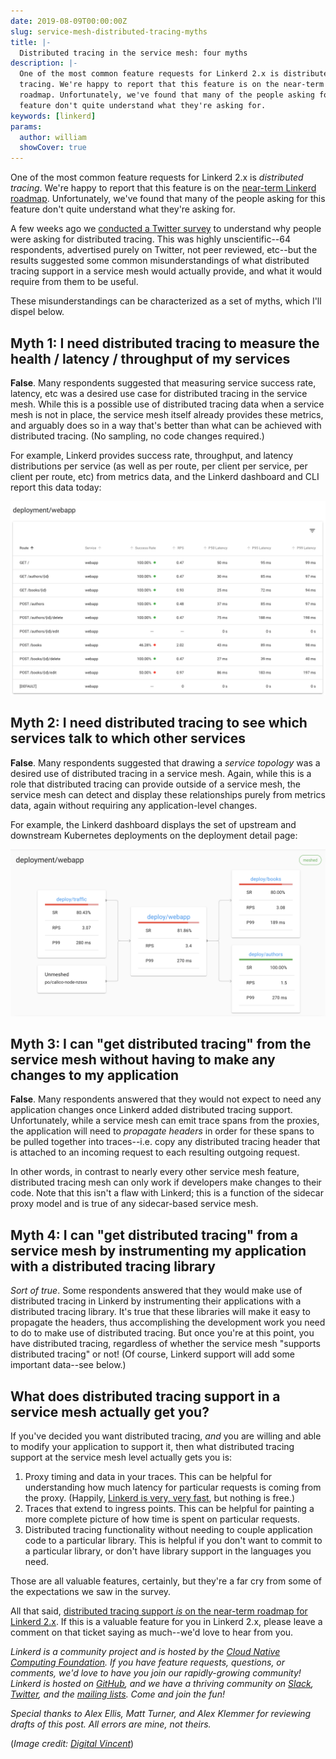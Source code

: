 ```yaml
---
date: 2019-08-09T00:00:00Z
slug: service-mesh-distributed-tracing-myths
title: |-
  Distributed tracing in the service mesh: four myths
description: |-
  One of the most common feature requests for Linkerd 2.x is distributed
  tracing. We're happy to report that this feature is on the near-term Linkerd
  roadmap. Unfortunately, we've found that many of the people asking for this
  feature don't quite understand what they're asking for.
keywords: [linkerd]
params:
  author: william
  showCover: true
---
```


One of the most common feature requests for Linkerd 2.x is *distributed
tracing*. We're happy to report that this feature is on the [near-term Linkerd
roadmap](https://github.com/linkerd/linkerd2/issues/3188). Unfortunately,
we've found that many of the people asking for this feature don't quite
understand what they're asking for.

A few weeks ago we [conducted a Twitter
survey](https://twitter.com/linkerd/status/1152326635959439360) to understand
why people were asking for distributed tracing. This was highly
unscientific--64 respondents, advertised purely on Twitter, not peer reviewed,
etc--but the results suggested some common misunderstandings of what
distributed tracing support in a service mesh would actually provide, and what
it would require from them to be useful.

These misunderstandings can be characterized as a set of myths, which I'll
dispel below.

## Myth 1: I need distributed tracing to measure the health / latency / throughput of my services

**False**. Many respondents suggested that measuring service success rate,
latency, etc was a desired use case for distributed tracing in the service
mesh. While this is a possible use of distributed tracing data when a service
mesh is not in place, the service mesh itself already provides these metrics,
and arguably does so in a way that's better than what can be achieved with
distributed tracing. (No sampling, no code changes required.)

For example, Linkerd provides success rate, throughput, and latency
distributions per service (as well as per route, per client per service, per
client per route, etc) from metrics data, and the Linkerd dashboard and CLI
report this data today:

![Linkerd dashboard showing an automatically generated route metrics](webapp-routes.png)

## Myth 2: I need distributed tracing to see which services talk to which other services

**False**. Many respondents suggested that drawing a *service topology* was a
desired use of distributed tracing in a service mesh. Again, while this is a
role that distributed tracing can provide outside of a service mesh, the
service mesh can detect and display these relationships purely from metrics
data, again without requiring any application-level changes.

For example, the Linkerd dashboard displays the set of upstream and downstream
Kubernetes deployments on the deployment detail page:

![Linkerd dashboard showing an automatically generated topology graph](webapp-detail.png)

## Myth 3: I can "get distributed tracing" from the service mesh without having to make any changes to my application

**False**. Many respondents answered that they would not expect to need any
application changes once Linkerd added distributed tracing support.
Unfortunately, while a service mesh can emit trace spans from the proxies, the
application will need to *propagate headers* in order for these spans to be
pulled together into traces--i.e. copy any distributed tracing header that is
attached to an incoming request to each resulting outgoing request.

In other words, in contrast to nearly every other service mesh feature,
distributed tracing mesh can only work if developers make changes to their
code. Note that this isn't a flaw with Linkerd; this is a function of the
sidecar proxy model and is true of any sidecar-based service mesh.

## Myth 4: I can "get distributed tracing" from a service mesh by instrumenting my application with a distributed tracing library

*Sort of true*. Some respondents answered that they would make use of
distributed tracing in Linkerd by instrumenting their applications with a
distributed tracing library. It's true that these libraries will make it easy
to propagate the headers, thus accomplishing the development work you need to
do to make use of distributed tracing. But once you're at this point, you have
distributed tracing, regardless of whether the service mesh "supports
distributed tracing" or not! (Of course, Linkerd support will add some
important data--see below.)

## What does distributed tracing support in a service mesh actually get you?

If you've decided you want distributed tracing, *and* you are willing and able
to modify your application to support it, then what distributed tracing support
at the service mesh level actually gets you is:

1. Proxy timing and data in your traces. This can be helpful for understanding
   how much latency for particular requests is coming from the proxy. (Happily,
   [Linkerd is very, very fast](0518-linkerd-benchmarks), but
   nothing is free.)
2. Traces that extend to ingress points. This can be helpful for painting a
   more complete picture of how time is spent on particular requests.
3. Distributed tracing functionality without needing to couple application code
   to a particular library. This is helpful if you don't want to commit to a
   particular library, or don't have library support in the languages you need.

Those are all valuable features, certainly, but they're a far cry from some of
the expectations we saw in the survey.

All that said, [distributed tracing support *is* on the near-term roadmap for
Linkerd 2.x](https://github.com/linkerd/linkerd2/issues/3188). If this is a
valuable feature for you in Linkerd 2.x, please leave a comment on that ticket
saying as much--we'd love to hear from you.

_Linkerd is a community project and is hosted by the [Cloud Native Computing
Foundation](https://cncf.io/). If you have feature requests, questions, or
comments, we'd love to have you join our rapidly-growing community! Linkerd is
hosted on [GitHub](https://github.com/linkerd/), and we have a thriving
community on [Slack](https://slack.linkerd.io/),
[Twitter](https://twitter.com/linkerd), and the [mailing
lists](/community/get-involved/). Come and join the fun!_

*Special thanks to Alex Ellis, Matt Turner, and Alex Klemmer for reviewing
drafts of this post. All errors are mine, not theirs.*

(*Image credit: [Digital Vincent](https://www.flickr.com/photos/7699384@N07/)*)
